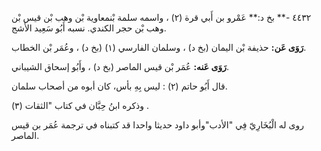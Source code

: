 ٤٤٣٢ -** بخ د:** عَمْرو بن أَبي قرة (٢) ، واسمه سلمة بْنمعاوية بْن وهب بْن قيس بْن وهب بْن حجر الكندي. نسبه أَبُو سَعِيد الأشج.

**رَوَى عَن:** حذيفة بْن اليمان (بخ د) ، وسلمان الفارسي (١) (بخ د) ، وعُمَر بْن الخطاب.

**رَوَى عَنه:** عُمَر بْن قيس الماصر (بخ د) ، وأَبُو إسحاق الشيباني.

قال أَبُو حاتم (٢) : ليس بِهِ بأس، كان أبوه من أصحاب سلمان.

وذكره ابنُ حِبَّان في كتاب "الثقات (٣) .

روى له الْبُخَارِيّ فِي "الأدب"وأبو داود حديثا واحدا قد كتبناه في ترجمة عُمَر بن قيس الماصر.